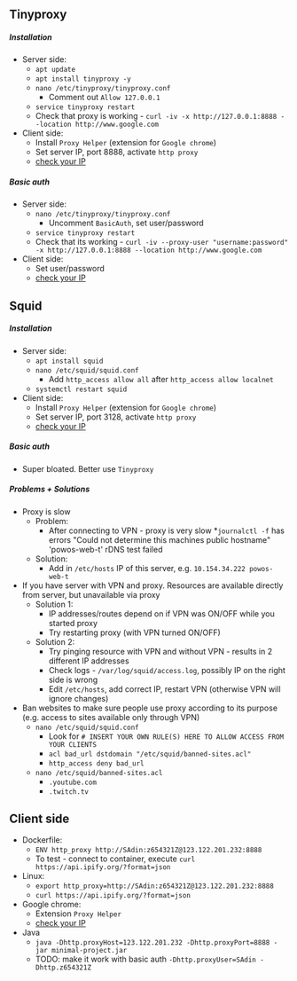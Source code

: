 ## Tinyproxy
##### Installation
* Server side:
    * `apt update`
    * `apt install tinyproxy -y`
    * `nano /etc/tinyproxy/tinyproxy.conf`
        * Comment out `Allow 127.0.0.1`
    * `service tinyproxy restart`
    * Check that proxy is working - `curl -iv -x http://127.0.0.1:8888 --location http://www.google.com`
* Client side:
    * Install `Proxy Helper` (extension for `Google chrome`)
    * Set server IP, port 8888, activate `http proxy`
    * [check your IP](https://api.ipify.org/?format=json)
##### Basic auth
* Server side:
    * `nano /etc/tinyproxy/tinyproxy.conf`
        * Uncomment `BasicAuth`, set user/password
    * `service tinyproxy restart`
    * Check that its working - `curl -iv --proxy-user "username:password" -x http://127.0.0.1:8888 --location http://www.google.com`
* Client side:
    * Set user/password
    * [check your IP](https://api.ipify.org/?format=json)

## Squid
##### Installation
* Server side:
    * `apt install squid`
    * `nano /etc/squid/squid.conf`
        * Add `http_access allow all` after `http_access allow localnet`
    * `systemctl restart squid`
* Client side:
    * Install `Proxy Helper` (extension for `Google chrome`)
    * Set server IP, port 3128, activate `http proxy`
    * [check your IP](https://api.ipify.org/?format=json)
##### Basic auth
* Super bloated. Better use `Tinyproxy`
##### Problems + Solutions
* Proxy is slow
    * Problem:
        * After connecting to VPN - proxy is very slow
        *`journalctl -f` has errors "Could not determine this machines public hostname" 'powos-web-t' rDNS test failed
    * Solution:
        * Add in `/etc/hosts` IP of this server, e.g. `10.154.34.222 powos-web-t`
* If you have server with VPN and proxy. Resources are available directly from server, but unavailable via proxy
    * Solution 1:
        * IP addresses/routes depend on if VPN was ON/OFF while you started proxy
        * Try restarting proxy (with VPN turned ON/OFF)
    * Solution 2:
        * Try pinging resource with VPN and without VPN - results in 2 different IP addresses
        * Check logs - `/var/log/squid/access.log`, possibly IP on the right side is wrong
        * Edit `/etc/hosts`, add correct IP, restart VPN (otherwise VPN will ignore changes)
* Ban websites to make sure people use proxy according to its purpose (e.g. access to sites available only through VPN)
    * `nano /etc/squid/squid.conf`
        * Look for `# INSERT YOUR OWN RULE(S) HERE TO ALLOW ACCESS FROM YOUR CLIENTS`
        * `acl bad_url dstdomain "/etc/squid/banned-sites.acl"`
        * `http_access deny bad_url`
    * `nano /etc/squid/banned-sites.acl`
        * `.youtube.com`
        * `.twitch.tv`

## Client side
* Dockerfile:
    * `ENV http_proxy http://SAdin:z654321Z@123.122.201.232:8888`
    * To test - connect to container, execute `curl https://api.ipify.org/?format=json`
* Linux:
    * `export http_proxy=http://SAdin:z654321Z@123.122.201.232:8888`
    * `curl https://api.ipify.org/?format=json`
* Google chrome:
    * Extension `Proxy Helper`
    * [check your IP](https://api.ipify.org/?format=json)
* Java
    * `java -Dhttp.proxyHost=123.122.201.232 -Dhttp.proxyPort=8888 -jar minimal-project.jar`
    * TODO: make it work with basic auth `-Dhttp.proxyUser=SAdin -Dhttp.z654321Z`
